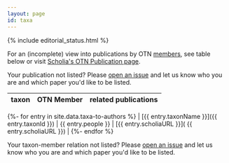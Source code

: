 ```yaml
---
layout: page
id: taxa
---
```


{% include editorial_status.html %}

For an (incomplete) view into publications by OTN [members](/members), see table below or visit [Scholia's OTN Publication page](https://scholia.toolforge.org/organization/Q112326635).

Your publication not listed? Please [open an issue](https://github.com/open-traits-network/open-traits-network.github.io/issues/open) and let us know who you are and which paper you'd like to be listed. 

|taxon|OTN Member|related publications|
|---|---|---|
{%- for entry in site.data.taxa-to-authors %}
  | [{{ entry.taxonName }}]({{ entry.taxonId }}) | {{ entry.people }} | [{{ entry.scholiaURL }}]( {{ entry.scholiaURL }}) |
{%- endfor %}

Your taxon-member relation not listed? Please [open an issue](https://github.com/open-traits-network/open-traits-network.github.io/issues/open) and let us know who you are and which paper you'd like to be listed. 
